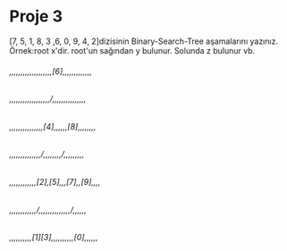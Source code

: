# Proje 3
[7, 5, 1, 8, 3 ,6, 0, 9, 4, 2]dizisinin Binary-Search-Tree aşamalarını yazınız.
Örnek:root x'dir. root'un sağından y bulunur. Solunda z bulunur vb.


###### ,,,,,,,,,,,,,,,,,,,[6],,,,,,,,,,,,,
###### ,,,,,,,,,,,,,,,,,,/,,,\,,,,,,,,,,,,
###### ,,,,,,,,,,,,,,,[4],,,,,,[8],,,,,,,,
###### ,,,,,,,,,,,,,,/,,\,,,,,,/,,\,,,,,,,
###### ,,,,,,,,,,,,[2],[5],,,[7],,[9],,,,
###### ,,,,,,,,,,,,/\,,,,,,,,,,,,,,/,,,,,,
###### ,,,,,,,,,,[1][3],,,,,,,,,,[0],,,,,,
